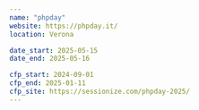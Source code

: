 ```yaml
---
name: "phpday"
website: https://phpday.it/
location: Verona

date_start: 2025-05-15
date_end: 2025-05-16

cfp_start: 2024-09-01
cfp_end: 2025-01-11
cfp_site: https://sessionize.com/phpday-2025/
---
```

